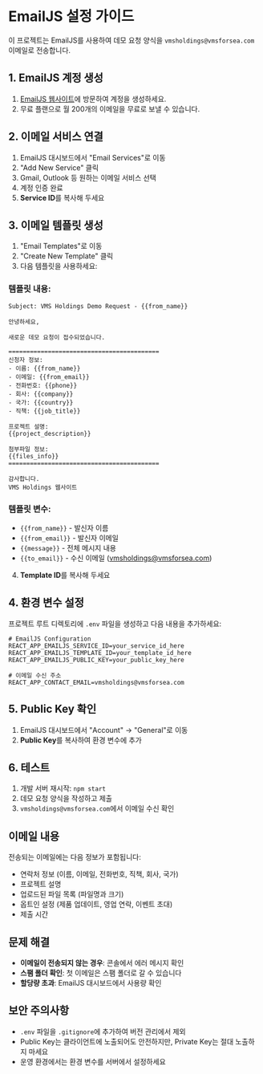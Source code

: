 # EmailJS 설정 가이드

이 프로젝트는 EmailJS를 사용하여 데모 요청 양식을 `vmsholdings@vmsforsea.com` 이메일로 전송합니다.

## 1. EmailJS 계정 생성

1. [EmailJS 웹사이트](https://www.emailjs.com/)에 방문하여 계정을 생성하세요.
2. 무료 플랜으로 월 200개의 이메일을 무료로 보낼 수 있습니다.

## 2. 이메일 서비스 연결

1. EmailJS 대시보드에서 "Email Services"로 이동
2. "Add New Service" 클릭
3. Gmail, Outlook 등 원하는 이메일 서비스 선택
4. 계정 인증 완료
5. **Service ID**를 복사해 두세요

## 3. 이메일 템플릿 생성

1. "Email Templates"로 이동
2. "Create New Template" 클릭
3. 다음 템플릿을 사용하세요:

### 템플릿 내용:
```
Subject: VMS Holdings Demo Request - {{from_name}}

안녕하세요,

새로운 데모 요청이 접수되었습니다.

==========================================
신청자 정보:
- 이름: {{from_name}}
- 이메일: {{from_email}}
- 전화번호: {{phone}}
- 회사: {{company}}
- 국가: {{country}}
- 직책: {{job_title}}

프로젝트 설명:
{{project_description}}

첨부파일 정보:
{{files_info}}
==========================================

감사합니다.
VMS Holdings 웹사이트
```

### 템플릿 변수:
- `{{from_name}}` - 발신자 이름
- `{{from_email}}` - 발신자 이메일
- `{{message}}` - 전체 메시지 내용
- `{{to_email}}` - 수신 이메일 (vmsholdings@vmsforsea.com)

4. **Template ID**를 복사해 두세요

## 4. 환경 변수 설정

프로젝트 루트 디렉토리에 `.env` 파일을 생성하고 다음 내용을 추가하세요:

```env
# EmailJS Configuration
REACT_APP_EMAILJS_SERVICE_ID=your_service_id_here
REACT_APP_EMAILJS_TEMPLATE_ID=your_template_id_here
REACT_APP_EMAILJS_PUBLIC_KEY=your_public_key_here

# 이메일 수신 주소
REACT_APP_CONTACT_EMAIL=vmsholdings@vmsforsea.com
```

## 5. Public Key 확인

1. EmailJS 대시보드에서 "Account" → "General"로 이동
2. **Public Key**를 복사하여 환경 변수에 추가

## 6. 테스트

1. 개발 서버 재시작: `npm start`
2. 데모 요청 양식을 작성하고 제출
3. `vmsholdings@vmsforsea.com`에서 이메일 수신 확인

## 이메일 내용

전송되는 이메일에는 다음 정보가 포함됩니다:

- 연락처 정보 (이름, 이메일, 전화번호, 직책, 회사, 국가)
- 프로젝트 설명
- 업로드된 파일 목록 (파일명과 크기)
- 옵트인 설정 (제품 업데이트, 영업 연락, 이벤트 초대)
- 제출 시간

## 문제 해결

- **이메일이 전송되지 않는 경우**: 콘솔에서 에러 메시지 확인
- **스팸 폴더 확인**: 첫 이메일은 스팸 폴더로 갈 수 있습니다
- **할당량 초과**: EmailJS 대시보드에서 사용량 확인

## 보안 주의사항

- `.env` 파일을 `.gitignore`에 추가하여 버전 관리에서 제외
- Public Key는 클라이언트에 노출되어도 안전하지만, Private Key는 절대 노출하지 마세요
- 운영 환경에서는 환경 변수를 서버에서 설정하세요 